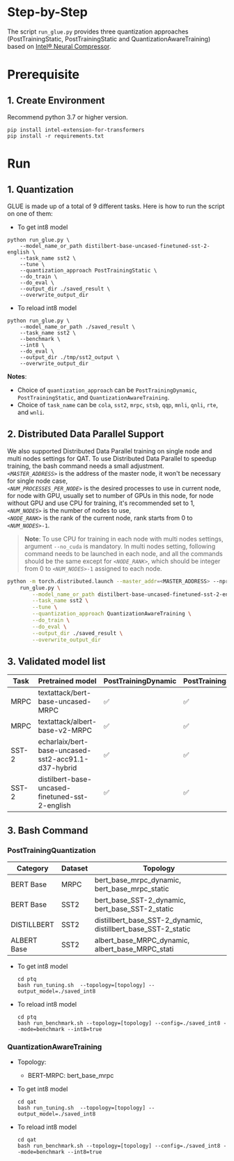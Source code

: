 Step-by-Step​
============
The script `run_glue.py` provides three quantization approaches (PostTrainingStatic, PostTrainingStatic and QuantizationAwareTraining) based on [Intel® Neural Compressor](https://github.com/intel/neural-compressor).

# Prerequisite​
## 1. Create Environment​
Recommend python 3.7 or higher version.
```shell
pip install intel-extension-for-transformers
pip install -r requirements.txt
```

# Run
## 1. Quantization
GLUE is made up of a total of 9 different tasks. Here is how to run the script on one of them:
 - To get int8 model

```
python run_glue.py \
    --model_name_or_path distilbert-base-uncased-finetuned-sst-2-english \
    --task_name sst2 \
    --tune \
    --quantization_approach PostTrainingStatic \
    --do_train \
    --do_eval \
    --output_dir ./saved_result \
    --overwrite_output_dir
```
 - To reload int8 model

```
python run_glue.py \
    --model_name_or_path ./saved_result \
    --task_name sst2 \
    --benchmark \
    --int8 \
    --do_eval \
    --output_dir ./tmp/sst2_output \
    --overwrite_output_dir
```

**Notes**: 
 - Choice of `quantization_approach` can be `PostTrainingDynamic`, `PostTrainingStatic`, and `QuantizationAwareTraining`.
 - Choice of `task_name` can be `cola`, `sst2`, `mrpc`, `stsb`, `qqp`, `mnli`, `qnli`, `rte`, and `wnli`.

## 2. Distributed Data Parallel Support

We also supported Distributed Data Parallel training on single node and multi nodes settings for QAT. To use Distributed Data Parallel to speedup training, the bash command needs a small adjustment.
<br>
*`<MASTER_ADDRESS>`* is the address of the master node, it won't be necessary for single node case,
<br>
*`<NUM_PROCESSES_PER_NODE>`* is the desired processes to use in current node, for node with GPU, usually set to number of GPUs in this node, for node without GPU and use CPU for training, it's recommended set to 1,
<br>
*`<NUM_NODES>`* is the number of nodes to use,
<br>
*`<NODE_RANK>`* is the rank of the current node, rank starts from 0 to *`<NUM_NODES>`*`-1`.
<br>

 >**Note**: To use CPU for training in each node with multi nodes settings, argument `--no_cuda` is mandatory. In multi nodes setting, following command needs to be launched in each node, and all the commands should be the same except for *`<NODE_RANK>`*, which should be integer from 0 to *`<NUM_NODES>`*`-1` assigned to each node.
```bash
python -m torch.distributed.launch --master_addr=<MASTER_ADDRESS> --nproc_per_node=<NUM_PROCESSES_PER_NODE> --nnodes=<NUM_NODES> --node_rank=<NODE_RANK> \
    run_glue.py \
        --model_name_or_path distilbert-base-uncased-finetuned-sst-2-english \
        --task_name sst2 \
        --tune \
        --quantization_approach QuantizationAwareTraining \
        --do_train \
        --do_eval \
        --output_dir ./saved_result \
        --overwrite_output_dir
```

## 3. Validated model list

|Task|Pretrained model|PostTrainingDynamic | PostTrainingStatic | QuantizationAwareTraining
|---|------------------------------------|---|---|---
|MRPC|textattack/bert-base-uncased-MRPC| ✅| ✅| ✅
|MRPC|textattack/albert-base-v2-MRPC| ✅| ✅| N/A
|SST-2|echarlaix/bert-base-uncased-sst2-acc91.1-d37-hybrid| ✅| ✅| N/A
|SST-2|distilbert-base-uncased-finetuned-sst-2-english| ✅| ✅| N/A


## 3. Bash Command
### PostTrainingQuantization

|Category|Dataset|Topology
|---|---|------------------------------------
|BERT Base|MRPC|bert_base_mrpc_dynamic, bert_base_mrpc_static
|BERT Base|SST2|bert_base_SST-2_dynamic, bert_base_SST-2_static
|DISTILLBERT|SST2|distillbert_base_SST-2_dynamic, distillbert_base_SST-2_static
|ALBERT Base|SST2|albert_base_MRPC_dynamic, albert_base_MRPC_stati

 - To get int8 model

    ```
    cd ptq
    bash run_tuning.sh  --topology=[topology] --output_model=./saved_int8
    ```

 - To reload int8 model

    ```
    cd ptq
    bash run_benchmark.sh --topology=[topology] --config=./saved_int8 --mode=benchmark --int8=true
    ```

### QuantizationAwareTraining

- Topology: 
    - BERT-MRPC: bert_base_mrpc

 - To get int8 model

    ```
    cd qat
    bash run_tuning.sh  --topology=[topology] --output_model=./saved_int8
    ```

 - To reload int8 model

    ```
    cd qat
    bash run_benchmark.sh --topology=[topology] --config=./saved_int8 --mode=benchmark --int8=true
    ```
